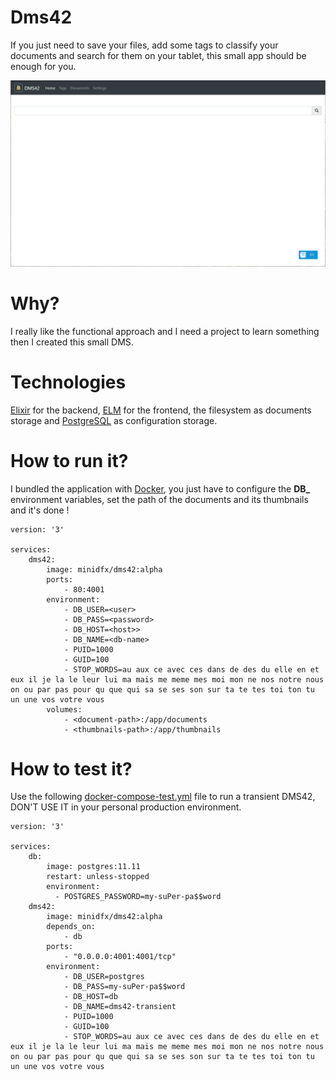 # Dms42

If you just need to save your files, add some tags to classify your documents and search for them on your tablet, this small app should be enough for you.  

![](docs/images/dms42.gif)

# Why?

I really like the functional approach and I need a project to learn something then I created this small DMS.

# Technologies

[Elixir](https://elixir-lang.org/) for the backend, [ELM](https://elm-lang.org/) for the frontend, the filesystem as documents storage and [PostgreSQL](https://www.postgresql.org/) as configuration storage.

# How to run it?

I bundled the application with [Docker](https://www.docker.com/), you just have to configure the **DB_** environment variables, set the path of the documents and its thumbnails and it's done !

```
version: '3'

services:
    dms42:
        image: minidfx/dms42:alpha
        ports:
            - 80:4001
        environment:
            - DB_USER=<user>
            - DB_PASS=<password>
            - DB_HOST=<host>>
            - DB_NAME=<db-name>
            - PUID=1000
            - GUID=100
            - STOP_WORDS=au aux ce avec ces dans de des du elle en et eux il je la le leur lui ma mais me meme mes moi mon ne nos notre nous on ou par pas pour qu que qui sa se ses son sur ta te tes toi ton tu un une vos votre vous
        volumes:
            - <document-path>:/app/documents
            - <thumbnails-path>:/app/thumbnails
```

# How to test it?

Use the following [docker-compose-test.yml](https://github.com/minidfx/dms42/blob/master/docker-compose-test.yml) file to run a transient DMS42, DON'T USE IT in your personal production environment.

```
version: '3'

services:
    db:
        image: postgres:11.11
        restart: unless-stopped
        environment:
          - POSTGRES_PASSWORD=my-suPer-pa$$word
    dms42:
        image: minidfx/dms42:alpha
        depends_on:
            - db
        ports:
            - "0.0.0.0:4001:4001/tcp"
        environment:
            - DB_USER=postgres
            - DB_PASS=my-suPer-pa$$word
            - DB_HOST=db
            - DB_NAME=dms42-transient
            - PUID=1000
            - GUID=100
            - STOP_WORDS=au aux ce avec ces dans de des du elle en et eux il je la le leur lui ma mais me meme mes moi mon ne nos notre nous on ou par pas pour qu que qui sa se ses son sur ta te tes toi ton tu un une vos votre vous
```